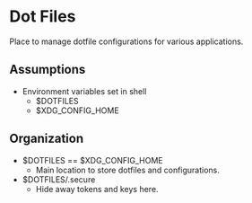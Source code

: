 # Dot Files
Place to manage dotfile configurations for various applications.

## Assumptions
 - Environment variables set in shell
   - $DOTFILES
   - $XDG_CONFIG_HOME

## Organization
 - $DOTFILES == $XDG_CONFIG_HOME
   - Main location to store dotfiles and configurations.
 - $DOTFILES/.secure
   - Hide away tokens and keys here. 

